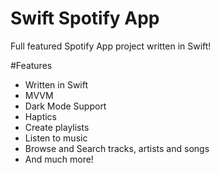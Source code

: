 
# Swift Spotify App

Full featured Spotify App project written in Swift!

#Features
- Written in Swift
- MVVM
- Dark Mode Support
- Haptics
- Create playlists
- Listen to music
- Browse and Search tracks, artists and songs
- And much more!


